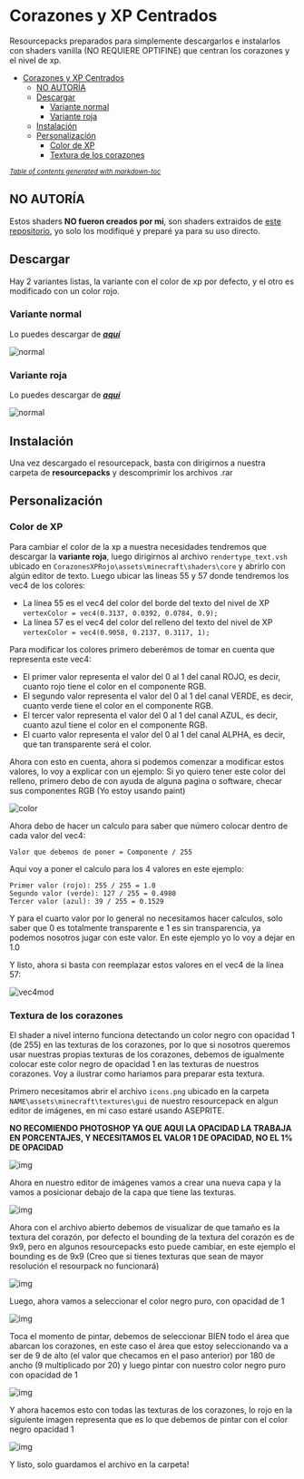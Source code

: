 # Corazones y XP Centrados
 Resourcepacks preparados para simplemente descargarlos e instalarlos con shaders vanilla (NO REQUIERE OPTIFINE) que centran los corazones y el nivel de xp.

- [Corazones y XP Centrados](#corazones-y-xp-centrados)
  * [NO AUTORÍA](#no-autor-a)
  * [Descargar](#descargar)
    + [Variante normal](#variante-normal)
    + [Variante roja](#variante-roja)
  * [Instalación](#instalaci-n)
  * [Personalización](#personalizaci-n)
    + [Color de XP](#color-de-xp)
    + [Textura de los corazones](#textura-de-los-corazones)

<small><i><a href='http://ecotrust-canada.github.io/markdown-toc/'>Table of contents generated with markdown-toc</a></i></small>

## NO AUTORÍA
 Estos shaders **NO fueron creados por mi**, son shaders extraidos de [este repositorio](https://github.com/McTsts/mc-core-shaders), yo solo los modifiqué y preparé ya para su uso directo.
 
## Descargar
 Hay 2 variantes listas, la variante con el color de xp por defecto, y el otro es modificado con un color rojo.

### Variante normal
 Lo puedes descargar de [***aquí***](https://github.com/Julioxidop/Corazones-y-XP-Centrados/releases/tag/normal)
 
 
 ![normal](https://i.imgur.com/NL4oUN4.png "normal")
 
 ### Variante roja
 Lo puedes descargar de [***aquí***](https://github.com/Julioxidop/Corazones-y-XP-Centrados/releases/tag/roja)
 
 
 ![normal](https://i.imgur.com/ASaZLi1.png "normal")

## Instalación
 Una vez descargado el resourcepack, basta con dirigirnos a nuestra carpeta de **resourcepacks** y descomprimir los archivos .rar

## Personalización
 ### Color de XP
 Para cambiar el color de la xp a nuestra necesidades tendremos que descargar la **variante roja**, luego dirigirnos al archivo `rendertype_text.vsh` ubicado en `CorazonesXPRojo\assets\minecraft\shaders\core` y abrirlo con algún editor de texto. Luego ubicar las lineas 55 y 57 donde tendremos los vec4 de los colores:
- La línea 55 es el vec4 del color del borde del texto del nivel de XP `vertexColor = vec4(0.3137, 0.0392, 0.0784, 0.9);`
- La línea 57 es el vec4 del color del relleno del texto del nivel de XP `vertexColor = vec4(0.9058, 0.2137, 0.3117, 1);`
 
 Para modificar los colores primero deberémos de tomar en cuenta que representa este vec4:
- El primer valor representa el valor del 0 al 1 del canal ROJO, es decir, cuanto rojo tiene el color en el componente RGB.
- El segundo valor representa el valor del 0 al 1 del canal VERDE, es decir, cuanto verde tiene el color en el componente RGB.
- El tercer valor representa el valor del 0 al 1 del canal AZUL, es decir, cuanto azul tiene el color en el componente RGB.
- El cuarto valor representa el valor del 0 al 1 del canal ALPHA, es decir, que tan transparente será el color.


Ahora con esto en cuenta, ahora si podemos comenzar a modificar estos valores, lo voy a explicar con un ejemplo:
Si yo quiero tener este color del relleno, primero debo de con ayuda de alguna pagina o software, checar sus componentes RGB (Yo estoy usando paint)

![color](https://i.imgur.com/N7qgrkB.png)

Ahora debo de hacer un calculo para saber que número colocar dentro de cada valor del vec4:
```
Valor que debemos de poner = Componente / 255
```
Aquí voy a poner el calculo para los 4 valores en este ejemplo:
```
Primer valor (rojo): 255 / 255 = 1.0
Segundo valor (verde): 127 / 255 = 0.4980
Tercer valor (azul): 39 / 255 = 0.1529
```
Y para el cuarto valor por lo general no necesitamos hacer calculos, solo saber que 0 es totalmente transparente e 1 es sin transparencia, ya podemos nosotros jugar con este valor. En este ejemplo yo lo voy a dejar en 1.0

Y listo, ahora si basta con reemplazar estos valores en el vec4 de la línea 57:

![vec4mod](https://i.imgur.com/Pq2OvsS.png)

### Textura de los corazones
El shader a nivel interno funciona detectando un color negro con opacidad 1 (de 255) en las texturas de los corazones, por lo que si nosotros queremos usar nuestras propias texturas de los corazones, debemos de igualmente colocar este color negro de opacidad 1 en las texturas de nuestros corazones.
Voy a ilustrar como hariamos para preparar esta textura.

Primero necesitamos abrir el archivo `icons.png` ubicado en la carpeta `NAME\assets\minecraft\textures\gui` de nuestro resourcepack en algun editor de imágenes, en mi caso estaré usando ASEPRITE.

**NO RECOMIENDO PHOTOSHOP YA QUE AQUI LA OPACIDAD LA TRABAJA EN PORCENTAJES, Y NECESITAMOS EL VALOR 1 DE OPACIDAD, NO EL 1% DE OPACIDAD**

![img](https://i.imgur.com/1tgX5z7.png)

Ahora en nuestro editor de imágenes vamos a crear una nueva capa y la vamos a posicionar debajo de la capa que tiene las texturas.

![img](https://i.imgur.com/PNimOiT.png)

Ahora con el archivo abierto debemos de visualizar de que tamaño es la textura del corazón, por defecto el bounding de la textura del corazón es de 9x9, pero en algunos resourcepacks esto puede cambiar, en este ejemplo el bounding es de 9x9 (Creo que si tienes texturas que sean de mayor resolución el resourpack no funcionará)

![img](https://i.imgur.com/AIzQNHw.png)

Luego, ahora vamos a seleccionar el color negro puro, con opacidad de 1

![img](https://i.imgur.com/zoIpTYi.png) 

Toca el momento de pintar, debemos de seleccionar BIEN todo el área que abarcan los corazones, en este caso el área que estoy seleccionando va a ser de 9 de alto (el valor que checamos en el paso anterior) por 180 de ancho (9 multiplicado por 20) y luego pintar con nuestro color negro puro con opacidad de 1

![img](https://i.imgur.com/ncilb7T.png)

Y ahora hacemos esto con todas las texturas de los corazones, lo rojo en la siguiente imagen representa que es lo que debemos de pintar con el color negro opacidad 1

![img](https://i.imgur.com/pHF7TAm.png)

Y listo, solo guardamos el archivo en la carpeta!


